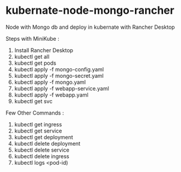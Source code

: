 # kubernate-node-mongo-rancher

Node with Mongo db and deploy in kubernate with  Rancher Desktop

Steps with MiniKube : 

1) Install Rancher Desktop
2) kubectl get all
3) kubectl get pods
4) kubectl apply -f mongo-config.yaml
5) kubectl apply -f mongo-secret.yaml
6) kubectl apply -f mongo.yaml
7) kubectl apply -f webapp-service.yaml
8) kubectl apply -f webapp.yaml
9) kubectl get svc


Few Other Commands : 

1) kubectl get ingress
2) kubectl get service
3) kubectl get deployment
4) kubectl delete deployment <deployment-name>
5) kubectl delete service <service-name>
6) kubectl delete ingress <ingress-name>
7) kubectl logs <pod-id)

